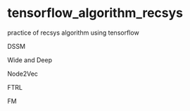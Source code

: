 # tensorflow_algorithm_recsys  
practice of recsys algorithm using tensorflow  

DSSM  

Wide and Deep  

Node2Vec  

FTRL  

FM  
